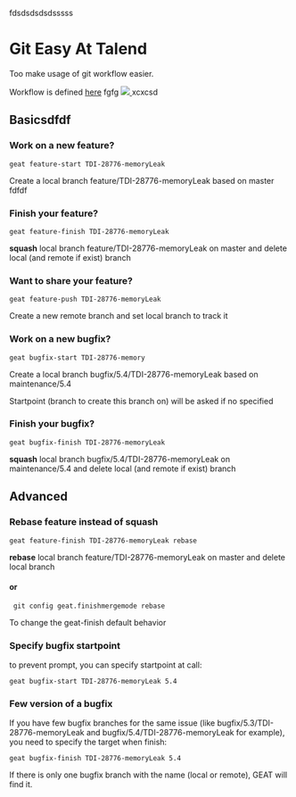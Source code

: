 fdsdsdsdsdsssss
# Git Easy At Talend
Too make usage of git workflow easier.

Workflow is defined [here](https://wiki.talend.com/pages/viewpage.action?pageId=7800031)
fgfg
<a href="https://travis-ci.org/smallet/GEAT/builds">
![](https://travis-ci.org/smallet/GEAT.svg?branch=master)
</a>
xcxcsd
## Basicsdfdf
### Work on a new feature?
    geat feature-start TDI-28776-memoryLeak
Create a local branch feature/TDI-28776-memoryLeak based on master
fdfdf
### Finish your feature?
    geat feature-finish TDI-28776-memoryLeak
**squash** local branch feature/TDI-28776-memoryLeak on master and delete local (and remote if exist) branch

### Want to share your feature?
    geat feature-push TDI-28776-memoryLeak
Create a new remote branch and set local branch to track it

### Work on a new bugfix?
    geat bugfix-start TDI-28776-memory
Create a local branch bugfix/5.4/TDI-28776-memoryLeak based on maintenance/5.4

Startpoint (branch to create this branch on) will be asked if no specified

### Finish your bugfix?
    geat bugfix-finish TDI-28776-memoryLeak
**squash** local branch bugfix/5.4/TDI-28776-memoryLeak on maintenance/5.4 and delete local (and remote if exist) branch

## Advanced
### Rebase feature instead of squash
    geat feature-finish TDI-28776-memoryLeak rebase
**rebase** local branch feature/TDI-28776-memoryLeak on master and delete local branch

#### or
     git config geat.finishmergemode rebase
To change the geat-finish default behavior

### Specify bugfix startpoint
to prevent prompt, you can specify startpoint at call:

    geat bugfix-start TDI-28776-memoryLeak 5.4

### Few version of a bugfix
If you have few bugfix branches for the same issue (like bugfix/5.3/TDI-28776-memoryLeak and bugfix/5.4/TDI-28776-memoryLeak for example), you need to specify the target when finish:

    geat bugfix-finish TDI-28776-memoryLeak 5.4
    
If there is only one bugfix branch with the name (local or remote), GEAT will find it.
